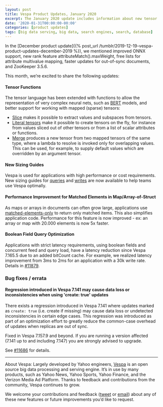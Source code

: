 ```yaml
---
layout: post
title: Vespa Product Updates, January 2020
excerpt: The January 2020 update includes information about new tensor functions, updated sizing guides and various performance improvements.
date: '2020-01-31T00:00:00-00:00'
categories: [product updates]
tags: [big data serving, big data, search engines, search, database]
---
```


In the [December product update]({% post_url /tumblr/2019-12-19-vespa-product-updates-december-2019 %}),
we mentioned improved ONNX support,
new rank feature attributeMatch().maxWeight,
free lists for attribute multivalue mapping,
faster updates for out-of-sync documents,
and ZooKeeper 3.5.6.

This month, we’re excited to share the following updates:


#### Tensor Functions
The tensor language has been extended with functions to allow the representation of very complex neural nets, such as [BERT](https://github.com/google-research/bert) models, and better support for working with mapped (sparse) tensors:
* [Slice](https://docs.vespa.ai/documentation/reference/ranking-expressions.html#slice)
  makes it possible to extract values and subspaces from tensors.
* [Literal tensors](https://docs.vespa.ai/documentation/reference/ranking-expressions.html#literal)
  make it possible to create tensors on the fly, for instance from values sliced out of other tensors
  or from a list of scalar attributes or functions.
* [Merge](https://docs.vespa.ai/documentation/reference/ranking-expressions.html#merge)
  produces a new tensor from two mapped tensors of the same type,
  where a lambda to resolve is invoked only for overlapping values.
  This can be used, for example, to supply default values which are overridden by an argument tensor.


#### New Sizing Guides
Vespa is used for applications with high performance or cost requirements.
New sizing guides for [queries](https://docs.vespa.ai/documentation/performance/sizing-search.html) and
[writes](https://docs.vespa.ai/documentation/performance/sizing-feeding.html)
are now available to help teams use Vespa optimally.


#### Performance Improvement for Matched Elements in Map/Array-of-Struct
As maps or arrays in documents can often grow large,
applications use [matched-elements-only](https://docs.vespa.ai/documentation/reference/search-definitions-reference.html#matched-elements-only)
to return only matched items. This also simplifies application code.
Performance for this feature is now improved - ex: an array or map with 20.000 elements is now 5x faster.


#### Boolean Field Query Optimization
Applications with strict latency requirements, using boolean fields and concurrent feed and query load, have a latency reduction since Vespa 7.165.5 due to an added bitCount cache. For example, we realized latency improvement from 3ms to 2ms for an application with a 30k write rate. Details in [#11879](https://github.com/vespa-engine/vespa/pull/11879).

### Bug fixes / errata

#### Regression introduced in Vespa 7.141 may cause data loss or inconsistencies when using 'create: true' updates
There exists a regression introduced in Vespa 7.141 where updates marked as `create: true` (i.e. create if missing) may cause data loss or undetected inconsistencies in certain edge cases. This regression was introduced as part of an optimization effort to greatly reduce the common-case overhead of updates when replicas are out of sync.

Fixed in Vespa 7.157.9 and beyond. If you are running a version affected (7.141 up to and including 7.147) you are strongly advised to upgrade.

See [#11686](https://github.com/vespa-engine/vespa/issues/11686) for details.

___
About Vespa: Largely developed by Yahoo engineers,
[Vespa](https://github.com/vespa-engine/vespa) is an open source big data processing and serving engine.
It’s in use by many products, such as Yahoo News, Yahoo Sports, Yahoo Finance, and the Verizon Media Ad Platform.
Thanks to feedback and contributions from the community, Vespa continues to grow.

We welcome your contributions and feedback ([tweet](https://twitter.com/vespaengine)
or [email](mailto:info@vespa.ai)) about any of these new features or future improvements you’d like to request.

